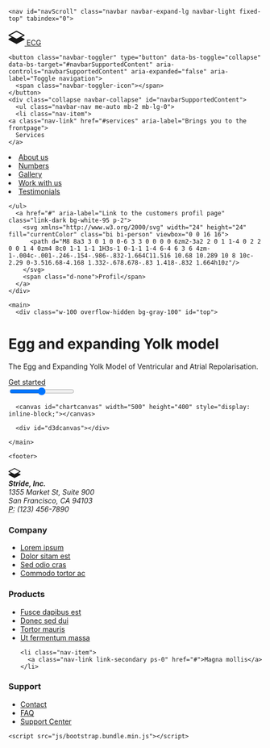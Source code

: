 <!doctype html>
<html class="h-100" lang="en">

  <head>
      <meta charset="utf-8">
  <meta name="viewport" content="width=device-width,initial-scale=1,shrink-to-fit=no">
  <meta name="description" content="A growing collection of ready to use components for the CSS framework Bootstrap 5">
  <link rel="icon" type="image/png" sizes="96x96" href="/img/favicon.png">
  <meta name="author" content="Holger Koenemann">
  <meta name="generator" content="Eleventy v2.0.0">
  <meta name="HandheldFriendly" content="true">
  <title>EGG yolk model</title>
  <link rel="stylesheet" href="css/theme.min.css">

   <style>

/* inter-200 - latin */
@font-face {
  font-family: 'Inter';
  font-style: normal;
  font-weight: 200;
  font-display: swap;
  src: local(''),
       url('../fonts/inter-v11-latin-200.woff2') format('woff2'), /* Chrome 26+, Opera 23+, Firefox 39+ */
       url('../fonts/inter-v11-latin-200.woff') format('woff'); /* Chrome 6+, Firefox 3.6+, IE 9+, Safari 5.1+ */
}
/* inter-300 - latin */
@font-face {
  font-family: 'Inter';
  font-style: normal;
  font-weight: 300;
  font-display: swap;
  src: local(''),
       url('../fonts/inter-v11-latin-300.woff2') format('woff2'), /* Chrome 26+, Opera 23+, Firefox 39+ */
       url('../fonts/inter-v11-latin-300.woff') format('woff'); /* Chrome 6+, Firefox 3.6+, IE 9+, Safari 5.1+ */
}
/* inter-regular - latin */
@font-face {
  font-family: 'Inter';
  font-style: normal;
  font-weight: 400;
  font-display: swap;
  src: local(''),
       url('../fonts/inter-v11-latin-regular.woff2') format('woff2'), /* Chrome 26+, Opera 23+, Firefox 39+ */
       url('../fonts/inter-v11-latin-regular.woff') format('woff'); /* Chrome 6+, Firefox 3.6+, IE 9+, Safari 5.1+ */
}
/* inter-500 - latin */
@font-face {
  font-family: 'Inter';
  font-style: normal;
  font-weight: 500;
  font-display: swap;
  src: local(''),
       url('../fonts/inter-v11-latin-500.woff2') format('woff2'), /* Chrome 26+, Opera 23+, Firefox 39+ */
       url('../fonts/inter-v11-latin-500.woff') format('woff'); /* Chrome 6+, Firefox 3.6+, IE 9+, Safari 5.1+ */
}

</style>

  </head>

  <body data-bs-spy="scroll" data-bs-target="#navScroll">

    <nav id="navScroll" class="navbar navbar-expand-lg navbar-light fixed-top" tabindex="0">
  <div class="container">
    <a class="navbar-brand pe-4 fs-3 border-end" href="/">
  <svg xmlns="http://www.w3.org/2000/svg" width="32" height="32" fill="currentColor" class="bi bi-layers-half" viewbox="0 0 16 16">
    <path d="M8.235 1.559a.5.5 0 0 0-.47 0l-7.5 4a.5.5 0 0 0 0 .882L3.188 8 .264 9.559a.5.5 0 0 0 0 .882l7.5 4a.5.5 0 0 0 .47 0l7.5-4a.5.5 0 0 0 0-.882L12.813 8l2.922-1.559a.5.5 0 0 0 0-.882l-7.5-4zM8 9.433 1.562 6 8 2.567 14.438 6 8 9.433z"/>
  </svg>
  <span class="ms-1 fw-bold">ECG</span>
</a>

    <button class="navbar-toggler" type="button" data-bs-toggle="collapse" data-bs-target="#navbarSupportedContent" aria-controls="navbarSupportedContent" aria-expanded="false" aria-label="Toggle navigation">
      <span class="navbar-toggler-icon"></span>
    </button>
    <div class="collapse navbar-collapse" id="navbarSupportedContent">
      <ul class="navbar-nav me-auto mb-2 mb-lg-0">
      <li class="nav-item">
    <a class="nav-link" href="#services" aria-label="Brings you to the frontpage">
      Services
    </a>
  </li>
  <li class="nav-item">
    <a class="nav-link" href="#aboutus">
      About us
    </a>
  </li>
  <li class="nav-item">
    <a class="nav-link" href="#numbers">
      Numbers
    </a>
  </li>
  <li class="nav-item">
    <a class="nav-link" href="#gallery">
      Gallery
    </a>
  </li>
  <li class="nav-item">
    <a class="nav-link" href="#workwithus">
      Work with us
    </a>
  </li>
  <li class="nav-item">
    <a class="nav-link" href="#testimonials">
      Testimonials
    </a>
  </li>

    </ul>
      <a href="#" aria-label="Link to the customers profil page" class="link-dark bg-white-95 p-2">
        <svg xmlns="http://www.w3.org/2000/svg" width="24" height="24" fill="currentColor" class="bi bi-person" viewbox="0 0 16 16">
          <path d="M8 8a3 3 0 1 0 0-6 3 3 0 0 0 0 6zm2-3a2 2 0 1 1-4 0 2 2 0 0 1 4 0zm4 8c0 1-1 1-1 1H3s-1 0-1-1 1-4 6-4 6 3 6 4zm-1-.004c-.001-.246-.154-.986-.832-1.664C11.516 10.68 10.289 10 8 10c-2.29 0-3.516.68-4.168 1.332-.678.678-.83 1.418-.832 1.664h10z"/>
        </svg>
        <span class="d-none">Profil</span>
      </a>
    </div>
</div>
</nav>

    <main>
      <div class="w-100 overflow-hidden bg-gray-100" id="top">
  
<div class="container position-relative">
  <div class="col-12 col-lg-8 mt-0 h-100 position-absolute top-0 end-0 bg-cover" data-aos="fade-left" style="background-image: url(img/heartbit.jpg);">
    
  </div>
    <div class="row">

<div class="col-lg-7 py-vh-6 position-relative" data-aos="fade-right">
  <h1 class="display-1 fw-bold mt-5">Egg and expanding Yolk model</h1>
  <p class="lead">The Egg and Expanding Yolk Model of Ventricular and Atrial Repolarisation.</p>
  <a href="#" class="btn btn-dark btn-xl shadow me-3 rounded-0 my-5">Get started</a>
</div>



</div>
</div>

</div>

<div class="py-vh-5 w-100 overflow-hidden" id="services">
  <div class="container canvas">
  <input type="range" min="1" max="100" value="50" class="slider" id="myRange">
	  
      <canvas id="chartcanvas" width="500" height="400" style="display: inline-block;"></canvas>
   
      <div id="d3dcanvas"></div>
<style>
   #d3dcanvas {
            background-color: rgb(255, 255, 255);
            width: 500px;
            height: 400px;
            display: inline-block;
        }
</style>
       
 
  </div>
</div>

    </main>

    <footer>
  <div class="container small border-top">
    <div class="row py-5 d-flex justify-content-between">

<div class="col-12 col-lg-6 col-xl-3 border-end p-5">
  <svg xmlns="http://www.w3.org/2000/svg" width="24" height="24" fill="currentColor" class="bi bi-layers-half" viewbox="0 0 16 16">
    <path d="M8.235 1.559a.5.5 0 0 0-.47 0l-7.5 4a.5.5 0 0 0 0 .882L3.188 8 .264 9.559a.5.5 0 0 0 0 .882l7.5 4a.5.5 0 0 0 .47 0l7.5-4a.5.5 0 0 0 0-.882L12.813 8l2.922-1.559a.5.5 0 0 0 0-.882l-7.5-4zM8 9.433 1.562 6 8 2.567 14.438 6 8 9.433z"/>
  </svg>
  <address class="text-secondary mt-3">
    <strong>Stride, Inc.</strong><br>
    1355 Market St, Suite 900<br>
    San Francisco, CA 94103<br>
    <abbr title="Phone">P:</abbr>
    (123) 456-7890
  </address>
</div>
<div class="col-12 col-lg-6 col-xl-3 border-end p-5">
  <h3 class="h6 mb-3">Company</h3>
  <ul class="nav flex-column">
    <li class="nav-item">
      <a class="nav-link link-secondary ps-0" aria-current="page" href="#">Lorem ipsum</a>
    </li>
    <li class="nav-item">
      <a class="nav-link link-secondary ps-0" href="#">Dolor sitam est</a>
    </li>
    <li class="nav-item">
      <a class="nav-link link-secondary ps-0" href="#">Sed odio cras</a>
    </li>
    <li class="nav-item">
      <a class="nav-link link-secondary ps-0" href="#">Commodo tortor ac</a>
    </li>
  </ul>
</div>
<div class="col-12 col-lg-6 col-xl-3 border-end p-5">
  <h3 class="h6 mb-3">Products</h3>
  <ul class="nav flex-column">
    <li class="nav-item">
      <a class="nav-link link-secondary ps-0" aria-current="page" href="#">Fusce dapibus est</a>
    </li>
    <li class="nav-item">
      <a class="nav-link link-secondary ps-0" href="#">Donec sed dui</a>
    </li>
    <li class="nav-item">
      <a class="nav-link link-secondary ps-0" href="#">Tortor mauris</a>
    </li>
    <li class="nav-item">
      <a class="nav-link link-secondary ps-0" href="#">Ut fermentum massa</a>
    </li>

    <li class="nav-item">
      <a class="nav-link link-secondary ps-0" href="#">Magna mollis</a>
    </li>
  </ul>
</div>
<div class="col-12 col-lg-6 col-xl-3 p-5">
  <h3 class="h6 mb-3">Support</h3>
  <ul class="nav flex-column">
    <li class="nav-item">
      <a class="nav-link link-secondary ps-0" aria-current="page" href="#">Contact</a>
    </li>
    <li class="nav-item">
      <a class="nav-link link-secondary ps-0" href="#">FAQ</a>
    </li>
    <li class="nav-item">
      <a class="nav-link link-secondary ps-0" href="#">Support Center</a>
    </li>
  </ul>
</div>
</div>
</div>
</footer>

    <script src="js/bootstrap.bundle.min.js"></script>
<script src="js/aos.js"></script>
 <script>
 AOS.init({
   duration: 800, // values from 0 to 3000, with step 50ms
 });
 </script>

 <script>
  let scrollpos = window.scrollY
  const header = document.querySelector(".navbar")
  const header_height = header.offsetHeight

  const add_class_on_scroll = () => header.classList.add("scrolled", "shadow-sm")
  const remove_class_on_scroll = () => header.classList.remove("scrolled", "shadow-sm")

  window.addEventListener('scroll', function() {
    scrollpos = window.scrollY;

    if (scrollpos >= header_height) { add_class_on_scroll() }
    else { remove_class_on_scroll() }

    console.log(scrollpos)
  })
</script>

<script>
  var radius = 1;

function drawCircle(){
  
  ctx1.globalAlpha =0.4; // set global alpha
  ctx1.beginPath();
  ctx1.arc(159,200,radius,2* Math.PI, false);
  ctx1.fillStyle ="#ff0000";
  ctx1.fill();
  ctx1.closePath();
  
}


</script>



<script type="text/javascript" charset="utf-8">

  var grid_size = 35;
  var x_axis_distance_grid_lines = 5;
  var y_axis_distance_grid_lines = 5;
  var x_axis_starting_point = { number: 1, suffix: 'ms' };
  var y_axis_starting_point = { number: 1, suffix: '' };
  
  var canvas1 = document.getElementById("chartcanvas");
  var ctx2 = canvas1.getContext("2d");
  
  var canvas_width = 500;
  var canvas_height = 400;
  
  var num_lines_x = Math.floor(canvas_height/grid_size);
  var num_lines_y = Math.floor(canvas_width/grid_size);

  function drawChart(){
    ctx2.moveTo(0, 0);
    ctx2.clearRect(0,0,500,400);
  // Draw grid lines along X-axis
  for(var i=0; i<=num_lines_x; i++) {
      ctx2.beginPath();
      ctx2.lineWidth = 1;
      
      // If line represents X-axis draw in different color
     
          ctx2.strokeStyle = "#a9a9a9";
      
      if(i == num_lines_x) {
          ctx2.moveTo(0, grid_size*i);
          ctx2.lineTo(canvas_width, grid_size*i);
      }
      else {
          ctx2.moveTo(0, grid_size*i+0.5);
          ctx2.lineTo(canvas_width, grid_size*i+0.5);
      }
      ctx2.stroke();
      ctx2.closePath();
  }
  
  // Draw grid lines along Y-axis
  for(i=0; i<=num_lines_y; i++) {
      ctx2.beginPath();
      ctx2.lineWidth = 1;
      
      // If line represents X-axis draw in different color
     
          ctx2.strokeStyle = "#a9a9a9";
      
      if(i == num_lines_y) {
          ctx2.moveTo(grid_size*i, 0);
          ctx2.lineTo(grid_size*i, canvas_height);
      }
      else {
          ctx2.moveTo(grid_size*i+0.5, 0);
          ctx2.lineTo(grid_size*i+0.5, canvas_height);
      }
      ctx2.stroke();
      ctx2.closePath();
  }
  
  // Translate to the new origin. Now Y-axis of the canvas is opposite to the Y-axis of the graph. So the y-coordinate of each element will be negative of the actual
  ctx2.translate(y_axis_distance_grid_lines*grid_size, x_axis_distance_grid_lines*grid_size);
  
  // Ticks marks along the positive X-axis
  for(i=0; i<(num_lines_y - y_axis_distance_grid_lines)+1; i++) {
      ctx2.beginPath();
      ctx2.lineWidth = 2;
      ctx2.strokeStyle = "#000000";
  
      // Draw a tick mark 6px long (-3 to 3)
      ctx2.moveTo(grid_size*i+0.5, 100);
      ctx2.lineTo(grid_size*i+0.5, 117);
      ctx2.stroke();
  
      // Text value at that point
      ctx2.font = '9px Arial';
      ctx2.textAlign = 'start';
      ctx2.fillText(x_axis_starting_point.number*i*100 + x_axis_starting_point.suffix , grid_size*i-30, 115);
      ctx2.closePath();
  }
  
  // Ticks marks along the negative X-axis
  for(i=1; i<y_axis_distance_grid_lines; i++) {
      ctx2.beginPath();
      ctx2.lineWidth = 2;
      ctx2.strokeStyle = "#000000";
  
      // Draw a tick mark 6px long (-3 to 3)
      ctx2.moveTo(-grid_size*i+0.5, 100);
      ctx2.lineTo(-grid_size*i+0.5, 117);
      ctx2.stroke();
  
      // Text value at that point
      ctx2.font = '9px Arial';
      ctx2.textAlign = 'end';
      ctx2.fillText(x_axis_starting_point.number*i*100 + x_axis_starting_point.suffix, -grid_size*i-20, 115);
      ctx2.closePath();
  }
  ctx2.font = "25px Verdana";
  ctx2.fillText("Time", 150, 150,150);
  ctx2.rotate(Math.PI/2);
  ctx2.fillText("Value", 50,70);
  ctx2.rotate(-Math.PI/2);
 ctx2.font = "20px Verdana";

  // Ticks marks along the positive Y-axis
  // Positive Y-axis of graph is negative Y-axis of the canvas
  for(i=1; i<(num_lines_x - x_axis_distance_grid_lines)+1; i++) {
      ctx2.beginPath();
      ctx2.lineWidth = 2;
      ctx2.strokeStyle = "#000000";
  
      // Draw a tick mark 6px long (-3 to 3)
      ctx2.moveTo(-40, grid_size*i+70.5);
      ctx2.lineTo(-30, grid_size*i+70.5);
      ctx2.stroke();
  
      // Text value at that point
      ctx2.font = '9px Arial';
      ctx2.textAlign = 'start';
      ctx2.fillText(-y_axis_starting_point.number*i + y_axis_starting_point.suffix, -30, grid_size*i+115);
      ctx2.closePath();
  }
  

  for(i=1; i<x_axis_distance_grid_lines+3; i++) {
      ctx2.beginPath();
      ctx2.lineWidth = 2;
      ctx2.strokeStyle = "#000000";
  
      // Draw a tick mark 6px long (-3 to 3)
      ctx2.moveTo(-40, -grid_size*i+105.5);
      ctx2.lineTo(-30, -grid_size*i+105.5);
      ctx2.stroke();
  
      // Text value at that point
      ctx2.font = '9px Arial';
      ctx2.textAlign = 'start';
      ctx2.fillText(y_axis_starting_point.number*i + y_axis_starting_point.suffix, -30, -grid_size*i+115);
      ctx2.closePath();
  }

  
  
}
drawChart();

function drawBar(bit){
  //drawChart();
  var canvas2 = document.getElementById("chartcanvas");
  var ctx3 = canvas2.getContext("2d");
  //ctx3.clearRect(-180,-200,350,400);
  
  
  for(i=-180;i<320;i+=10){
    
    ctx3.beginPath();
  ctx3.lineWidth = 3;
     ctx3.moveTo(i, 105);
     ctx3.lineTo(i+10, 105);
     if(i==bit || i==bit+10) ctx3.strokeStyle = "#ffffff";
    else ctx3.strokeStyle = "#ff0000";
      ctx3.stroke();
      ctx3.closePath();
  }
  
}
  </script>

  <script>
var check=0;
var bit=-180;
function bitTimer() {
  if(bit>=320)bit=-180;
    bit+=0.1;
  if(radius>=1)
      check=1
  if(radius<=0)
      check=0
      
  if(check==0)
  {  
  radius+=0.01;
  
  }
  else
  {
    radius-=0.01;
      }
     
   
  drawBar(bit);

}
  </script>

<script src="js/three.js"></script>


<script>
  container = document.getElementById( 'd3dcanvas' );



      const scene = new THREE.Scene();
			const camera = new THREE.PerspectiveCamera( 75, 500 / 400, 0.1, 1000 );
  
		const renderer = new THREE.WebGLRenderer();
			renderer.setSize( 500, 400 );
      

      const geometry = new THREE.SphereGeometry(1, 20, 20 );
			const material = new THREE.MeshBasicMaterial( { color: 0xffff00,transparent: true, opacity: 0.5 });
			const sphere = new THREE.Mesh( geometry, material );
			scene.add( sphere );
///////////////////////////////////

const geometry1 = new THREE.BoxGeometry(1, 1, 1);

  const loader = new THREE.TextureLoader();
  
  const material1 = new THREE.MeshBasicMaterial({
    map: loader.load('img/egg.png'),
  });
  const cube = new THREE.Mesh(geometry1, material1);
  scene.add(cube);
////////////////////////////////////
			camera.position.z = 3;
 
			function animate() {
        
				requestAnimationFrame( animate );
      
        sphere.scale.x = radius;
        sphere.scale.y = radius;
       
				renderer.render( scene, camera );
     
        bitTimer();
			};

			animate();
container.appendChild( renderer.domElement );
</script>
  </body>
</html>
